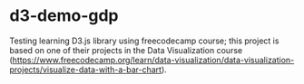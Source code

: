 # d3-demo-gdp
Testing learning D3.js library using freecodecamp course; this project is based on one of their projects in the Data Visualization course (https://www.freecodecamp.org/learn/data-visualization/data-visualization-projects/visualize-data-with-a-bar-chart).

